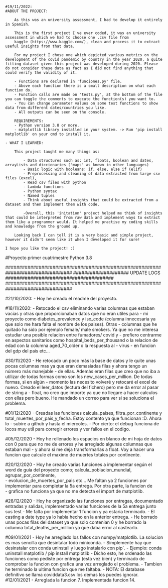 	
	#19/11/2022:
	#ABOUT THE PROJECT:
		
		As this was an university assessment, I had to develop it entirely in Spanish.

		This is the first project I've ever coded, it was an university assessment in which we had to choose one .csv file from
		kaggle (https://www.kaggle.com/), clean and process it to extract useful insights from that data.
		
		For my project I chose one which depicted various metrics on the development of the covid pandemic by country in the year 2020, a quite fitting dataset given this project was developed during 2020. Please do not consider these data as fact as I did not find anything that could verify the validity of it.

		- Functions are declared in 'funciones.py' file.
		- Above each function there is a small description on what each function do.
		- Function calls are made on 'tests.py', at the bottom of the file you can toggle the comments to execute the function(s) you want to.
		- You can change parameter values on some test functions to show data from different dates/countries you like.
		- All outputs can be seen on the console.

		REQUIREMENTS:
		- Python version 3.8 or more.
		- matplotlib library installed in your system. -> Run 'pip install matplotlib' on your cmd to install it.

	- WHAT I LEARNED:

		This project taught me many things as:
			
			- Data structures such as: int, floats, boolean and dates, arrayLists and diccionaries ('maps' as known in other languages)
			- Basic logic with booleans: if, else, else if (elif)
			- Preprocessing and cleaning of data extracted from large csv files (excel),
			- Read csv files with python
			- Lambda functions
			- Python syntax
			- Named tuples
			- Think about useful insights that could be extracted from a dataset and then implement them with code.

			-Overall, this 'initation' project helped me think of insights that could be interpreted from raw data and implement ways to extract them like a programmer would. It helped me practise my coding skills and knowledge from the ground up.
		
		Looking back I can tell it is a very basic and simple project, however it didn't seem like it when I developed it for sure!
		
	I hope you like the project! :)


#Proyecto primer cuatrimestre Python 3.8

################################################################################
####################     UPDATE LOGS     #######################################
################################################################################

#21/10/2020:
	- Hoy he creado el readme del proyecto.
	
#18/11/2020:
	- Retocado el csv eliminando varias columnas que estaban vacias y otras que proporcionaban datos que no eran utiles para
	- mi proyecto como diabetes_prevalence y iso_code (columna innecesaria ya que solo me hara falta el nombre de los paises). Otras
	- columnas que he quitado ha sido por ejemplo female/ male smokers. Ya que no me interesa estudiar una posible relacion entre fumadores/ covid y 
	- prefiero centrarme en aspectos sanitarios como hospital_beds_per_thousand o la relacion de edad con la columna aged_70_older o la respuesta al 	- virus 
	- en funcion del gdp del pais etc...

#30/11/2020
	- He retocado un poco más la base de datos y le quite unas pocas columnas mas ya que eran demasiadas filas y ahora tengo un número más manejable
	- de ellas. Además eran filas que creo que no iba a utilizar de todas formas como son los new_cases_per_million. De todas formas, si en algún
	- momento las necesito volveré y retocaré el excel de nuevo. Creado el leer_datos (lectura del fichero) pero me da error al pasar de string a 
	- float, no creo que importe ya que no llegare a hacer calculos con ellas pero bueno. He mandado un correo para ver si se soluciona el problema.
	
#01/12/2020
	- Creadas las funciones calcula_paises, filtra_por_continente y total_muertes_por_pais_y_fecha. Estoy contento ya que funcionan :D. Ahora lo 
	- subire a github y hasta el miercoles. 
	- Por cierto: el debug funciona de locos muy util para corregir errores y ver fallos en el codigo.
	
#05/12/2020 
	- Hoy he rellenado los espacios en blanco de mi hoja de datos con 0 para que no me de errores y he arreglado algunas columnas que estaban mal
	- y ahora si me deja transformarlas a float. Voy a hacer una funcion que calcule el maximo de muertes totales por continente.
	
#20/12/2020
	- Hoy he creado varias funciones a implementar según el word de guía del proyecto como; calcula_poblacion_mundial, agrupar_por_continente, 	
	- evolucion_de_muertes_por_pais etc... Me faltan ya 2 funciones por implementar para completar la 5a entrega. Por otra parte, la funcion de 	
	- grafica no funciona ya que no me detecta el import de matplotlib.
	
#28/12/2020
	- Hoy he organizado las funciones por entregas, documentado entradas y salidas, implementado varias funciones de la 5a entrega junto sus test
	- Me falta por implementar 1 funcion y ya estaria terminado.
	- El casting a date type ya lo habia hecho en la anterior entrega.
	- He borrado unas pocas filas del dataset ya que solo contenian 0 y he borrado la columna total_deaths_per_million ya que daba error al castearlo.
	
#09/01/2021
	- Hoy he arreglado los fallos con numpy/matplotlib. La solucion es mas sencilla que desintalar todo miniconda. 
	- Simplemente hay que desinstalar con conda uninstall y luego instalarlo con pip`.
	- Ejemplo: conda uninstall matplotlib / pip install matplotlib
	- Dicho esto, he ordenado las funciones como pediste por entrega (esta vez bien) y terminado de comprobar la funcion con grafica una vez arreglado el problema.
	- Tambien he terminado la ultima funcion que me faltaba.
	- NOTA: El database definitivo se llama coviddata3.csv los demas los puedes ignorar.	
#12/01/2021
	- Arreglada la funcion 7. Implementada funcion 14.
